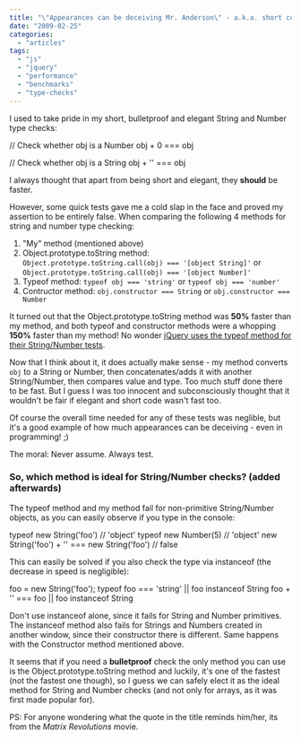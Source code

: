 ```yaml
---
title: "\"Appearances can be deceiving Mr. Anderson\" - a.k.a. short code is not always fast code"
date: "2009-02-25"
categories:
  - "articles"
tags:
  - "js"
  - "jquery"
  - "performance"
  - "benchmarks"
  - "type-checks"
---
```


I used to take pride in my short, bulletproof and elegant String and Number type checks:

// Check whether obj is a Number
obj + 0 === obj

// Check whether obj is a String
obj + '' === obj

I always thought that apart from being short and elegant, they **should** be faster.

However, some quick tests gave me a cold slap in the face and proved my assertion to be entirely false. When comparing the following 4 methods for string and number type checking:

1. "My" method (mentioned above)
2. Object.prototype.toString method: `Object.prototype.toString.call(obj) === '[object String]'` or `Object.prototype.toString.call(obj) === '[object Number]'`
3. Typeof method: `typeof obj === 'string'` or `typeof obj === 'number'`
4. Contructor method: `obj.constructor === String` or `obj.constructor === Number`

It turned out that the Object.prototype.toString method was **50%** faster than my method, and both typeof and constructor methods were a whopping **150%** faster than my method! No wonder [jQuery uses the typeof method for their String/Number tests](http://docs.jquery.com/JQuery_Core_Style_Guidelines).

Now that I think about it, it does actually make sense - my method converts `obj` to a String or Number, then concatenates/adds it with another String/Number, then compares value and type. Too much stuff done there to be fast. But I guess I was too innocent and subconsciously thought that it wouldn't be fair if elegant and short code wasn't fast too.

Of course the overall time needed for any of these tests was neglible, but it's a good example of how much appearances can be deceiving - even in programming! ;)

The moral: Never assume. Always test.

### So, which method is ideal for String/Number checks? (added afterwards)

The typeof method and my method fail for non-primitive String/Number objects, as you can easily observe if you type in the console:

typeof new String('foo') // 'object'
typeof new Number(5) // 'object'
new String('foo') + '' === new String('foo') // false

This can easily be solved if you also check the type via instanceof (the decrease in speed is negligible):

foo = new String('foo');
typeof foo === 'string' || foo instanceof String
foo + '' === foo || foo instanceof String

Don't use instanceof alone, since it fails for String and Number primitives. The instanceof method also fails for Strings and Numbers created in another window, since their constructor there is different. Same happens with the Constructor method mentioned above.

It seems that if you need a **bulletproof** check the only method you can use is the Object.prototype.toString method and luckily, it's one of the fastest (not the fastest one though), so I guess we can safely elect it as the ideal method for String and Number checks (and not only for arrays, as it was first made popular for).

PS: For anyone wondering what the quote in the title reminds him/her, its from the _Matrix Revolutions_ movie.
